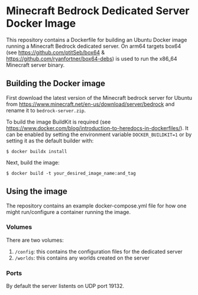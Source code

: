 # Minecraft Bedrock Dedicated Server Docker Image
This repository contains a Dockerfile for building an Ubuntu Docker image running a Minecraft Bedrock dedicated server. On arm64 targets box64 (see https://github.com/ptitSeb/box64 & https://github.com/ryanfortner/box64-debs) is used to run the x86_64 Minecraft server binary.

## Building the Docker image
First download the latest version of the Minecraft bedrock server for Ubuntu from https://www.minecraft.net/en-us/download/server/bedrock and rename it to `bedrock-server.zip`.

To build the image BuildKit is required (see https://www.docker.com/blog/introduction-to-heredocs-in-dockerfiles/). It can be enabled by setting the environment variable `DOCKER_BUILDKIT=1` or by setting it as the default builder with:

    $ docker buildx install
    
Next, build the image:

    $ docker build -t your_desired_image_name:and_tag
    
## Using the image
The repository contains an example docker-compose.yml file for how one might run/configure a container running the image.

### Volumes
There are two volumes:
  1. `/config`: this contains the configuration files for the dedicated server
  2. `/worlds`: this contains any worlds created on the server
  
### Ports
  By default the server listents on UDP port 19132.
